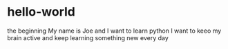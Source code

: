 # hello-world
the beginning
My name is Joe and I want to learn python
I want to keeo my brain active and keep learning something new every day

